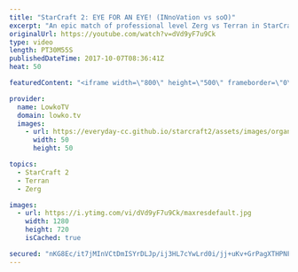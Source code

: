 ```yaml
---
title: "StarCraft 2: EYE FOR AN EYE! (INnoVation vs soO)"
excerpt: "An epic match of professional level Zerg vs Terran in StarCraft 2. Subscribe for more videos: http://lowko.tv/youtube Professional best-of-7: https://goo.gl/cLp2ev  In this match both players keep making trades back and forth. We arrive at the late game without either player really being ahead. Because"
originalUrl: https://youtube.com/watch?v=dVd9yF7u9Ck
type: video
length: PT30M55S
publishedDateTime: 2017-10-07T08:36:41Z
heat: 50

featuredContent: "<iframe width=\"800\" height=\"500\" frameborder=\"0\" src=\"https://www.youtube.com/embed/dVd9yF7u9Ck\" allow=\"accelerometer; autoplay; encrypted-media; gyroscope; picture-in-picture\" allowfullscreen></iframe>"

provider:
  name: LowkoTV
  domain: lowko.tv
  images:
    - url: https://everyday-cc.github.io/starcraft2/assets/images/organizations/lowko.tv-50x50.jpg
      width: 50
      height: 50

topics:
  - StarCraft 2
  - Terran
  - Zerg

images:
  - url: https://i.ytimg.com/vi/dVd9yF7u9Ck/maxresdefault.jpg
    width: 1280
    height: 720
    isCached: true

secured: "nKG8Ec/it7jMInVCtDmISYrDLJp/ij3HL7cYwLrd0i/jj+uKv+GrPagXTHPNFXAe9mFjTbOOZT3dNmzwZh6hn6RQU5MmRrDYTZFFgOaBITBuYb216ewwtHTvtzi9mEShuvEqUd6j/1jK4qOQAow3OcU2ZgEEIWpd109qFfh3uk4wAf2IEAOGgk4H4lNRpDgZzmmrgYVXhvJXh6R1hhB3t4s08l3SaP30JwrOOuXP+z4I3J38MJhyObSPC91zXqHrKhDBuY80tpDZBEjpIbnKR7UM3ab7fKR/3DvtunWlKsabS6sgTNRMC8EuPb1rC/1qa/vhKhhcw0He0rTZ9/am45xKWUBPObQLZJiguNhuLLqPmWvenyQTWLHe3aNXvYKBTvuBl/Z2ES4wmVbFI5zmIYd5kMbrA0/9Ljx6WPLoOBo=;ZQaAHryaKCIeCLpkZg36fw=="
---
```


